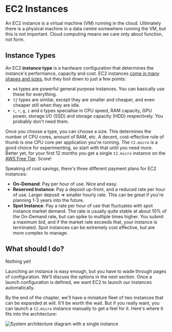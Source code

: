 # EC2 Instances

An EC2 instance is a virtual machine (VM) running in the cloud. Ultimately there is a physical machine in a data centre somewhere running the VM, but this is not important. Cloud computing means we care only about function, not form.

## Instance Types

An EC2 **instance type** is a hardware configuration that determines the instance's performance, capacity and cost. EC2 instances [come in many shapes and sizes][types], but they boil down to just a few points:

* `m4` types are powerful general purpose instances. You can basically use these for everything.
* `t2` types are similar, except they are smaller and cheaper, and even cheaper still when they are idle.
* `c`, `r`, `g`, `i` and `d` types specialise in CPU speed, RAM capacity, GPU power, storage I/O (SSD) and storage capacity (HDD) respectively. You probably don't need them.

Once you choose a type, you can choose a size. This determines the number of CPU cores, amount of RAM, etc. A decent, cost-effective rule of thumb is one CPU core per application you're running. The `t2.micro` is a good choice for experimenting, so start with that until you need more. Better yet, for your first 12 months you get a single `t2.micro` instance on the [AWS Free Tier][free]. Score!

Speaking of cost savings, there's three different payment plans for EC2 instances:

* **On-Demand**: Pay per hour of use. Nice and easy.
* **Reserved Instance**: Pay a deposit up-front, and a reduced rate per hour of use. Larger deposit => smaller hourly rate. This can be great if you're planning 1-3 years into the future.
* **Spot Instance**: Pay a rate per hour of use that fluctuates with spot instance market demand. The rate is usually quite stable at about 10% of the On-Demand rate, but can spike to multiple times higher. You submit a maximum bid, and if the market rate exceeds that, your instance is terminated. Spot instances can be extremely cost effective, but are more complex to manage.

[//]: # (TODO: Table of instance prices for common use cases)

## What should I do?

Nothing yet!

Launching an instance is easy enough, but you have to wade through pages of configuration. We'll discuss the options in the next section. Once a launch configuration is defined, we want EC2 to launch our instances automatically.

By the end of the chapter, we'll have a miniature fleet of two instances that can be expanded at will. It'll be worth the wait. But if you really want, you can launch a `t2.micro` instance manually to get a feel for it. Here's where it fits into the architecture:

![System architecture diagram with a single instance](../images/arch-single-instances.png)

[types]: https://aws.amazon.com/ec2/instance-types/
[free]: https://aws.amazon.com/free/
